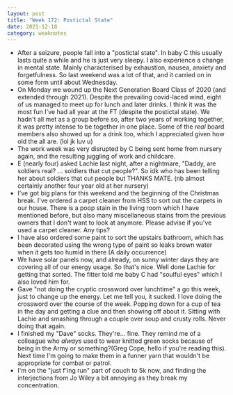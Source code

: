 ```yaml
---
layout: post
title: "Week 172: Postictal State"
date: 2021-12-18
category: weaknotes
---
```


* After a seizure, people fall into a "postictal state". In baby C this usually lasts  quite a while and he is just very sleepy. I also experience a change in mental state. Mainly characterised by exhaustion, nausea, anxiety and forgetfulness. So last weekend was a lot of that, and it carried on in some form until about Wednesday.
* On Monday we wound up the Next Generation Board Class of 2020 (and extended through 2021). Despite the prevailing covid-laced wind, eight of us managed to meet up for lunch and later drinks. I think it was the most fun I've had all year at the FT (despite the postictal state). We hadn't all met as a group before so, after two years of working together, it was pretty intense to be together in one place. Some of the _real_ board members also showed up for a drink too, which I appreciated given how old the all are. (lol jk luv u)
* The work week was very disrupted by C being sent home from nursery again, and the resulting juggling of work and childcare.
* E (nearly four) asked Lachie last night, after a nightmare, "Daddy, are soldiers real? ... soldiers that cut people?". So idk who has been telling her about soldiers that cut people but THANKS MATE. (nb almost certainly another four year old at her nursery)
* I've got big plans for this weekend and the beginning of the Christmas break. I've ordered a carpet cleaner from HSS to sort out the carpets in our house. There is a poop stain in the living room which I have mentioned before, but also many miscellaneous stains from the previous owners that I don't want to look at anymore. Please advise if you've used a carpet cleaner. Any tips?
* I have also ordered some paint to sort the upstairs bathroom, which has been decorated using the wrong type of paint so leaks brown water when it gets too humid in there (A daily occurrence)
* We have solar panels now, and already, on sunny winter days they are covering all of our energy usage. So that's nice. Well done Lachie for getting that sorted. The fitter told me baby C had "soulful eyes" which I also loved him for.
* Gave "not doing the cryptic crossword over lunchtime" a go this week, just to change up the energy. Let me tell you, it sucked. I love doing the crossword over the course of the week. Popping down for a cup of tea in the day and getting a clue and then showing off about it. Sitting with Lachie and smashing through a couple over soup and crusty rolls. Never doing that again.
* I finished my "Dave" socks. They're... fine. They remind me of a colleague who _always_ used to wear knitted green socks because of being in the Army or something?(Greg Cope, hello if you're reading this). Next time I'm going to make them in a funner yarn that wouldn't be appropriate for combat or patrol.
* I'm on the "just f'ing run" part of couch to 5k now, and finding the interjections from Jo Wiley a bit annoying as they break my concentration.
